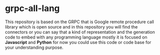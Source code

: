 # grpc-all-lang
This repository is based on the GRPC that is Google remote procedure call library which is open source and in this repository you will find the connectors or you can say that a kind of representation and the generation code to embed with any programming language mostly it is focused on <b>Javascript</b> and <b>Python</b> for now you could use this code or code base for your understanding purpose.
